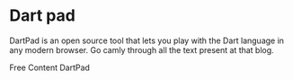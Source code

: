 # Dart pad

DartPad is an open source tool that lets you play with the Dart language in any modern browser. Go camly through all the text present at that blog.

<ResourceGroupTitle>Free Content</ResourceGroupTitle>
<BadgeLink colorScheme='blue' badgeText='Official Docs' href='https://dart.dev/tools/dartpad'>DartPad</BadgeLink>

